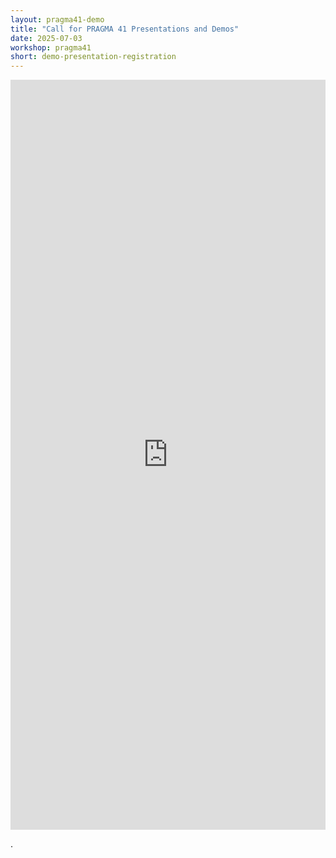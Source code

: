 ```yaml
---
layout: pragma41-demo
title: "Call for PRAGMA 41 Presentations and Demos"
date: 2025-07-03
workshop: pragma41
short: demo-presentation-registration
---
```


<iframe src="https://cfp.sched.com/api/embed/LgBEeiXf2a" style="width: 100%; height: 1200px; border: none;"></iframe>




































































































































































































.
